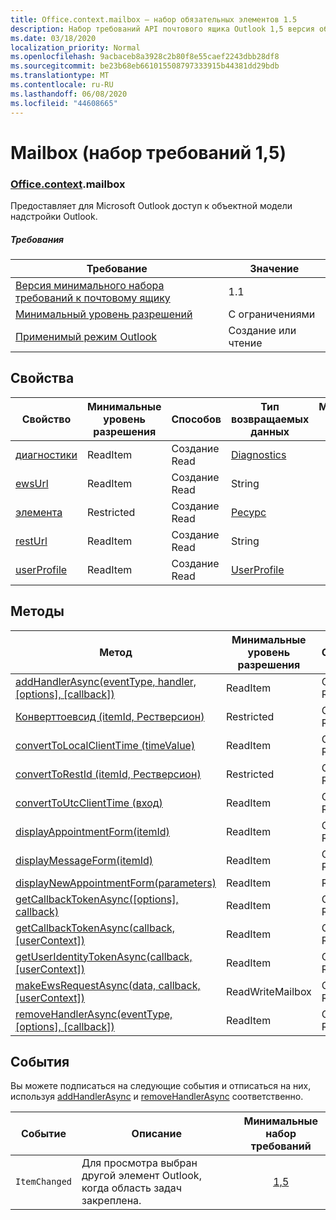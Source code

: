 ```yaml
---
title: Office.context.mailbox — набор обязательных элементов 1.5
description: Набор требований API почтового ящика Outlook 1,5 версия объектной модели почтового ящика.
ms.date: 03/18/2020
localization_priority: Normal
ms.openlocfilehash: 9acbaceb8a3928c2b80f8e55caef2243dbb28df8
ms.sourcegitcommit: be23b68eb661015508797333915b44381dd29bdb
ms.translationtype: MT
ms.contentlocale: ru-RU
ms.lasthandoff: 06/08/2020
ms.locfileid: "44608665"
---
```

# <a name="mailbox-requirement-set-15"></a>Mailbox (набор требований 1,5)

### <a name="officecontextmailbox"></a>[Office](office.md)[.context](office.context.md).mailbox

Предоставляет для Microsoft Outlook доступ к объектной модели надстройки Outlook.

##### <a name="requirements"></a>Требования

|Требование| Значение|
|---|---|
|[Версия минимального набора требований к почтовому ящику](../../requirement-sets/outlook-api-requirement-sets.md)| 1.1|
|[Минимальный уровень разрешений](../../../outlook/understanding-outlook-add-in-permissions.md)| С ограничениями|
|[Применимый режим Outlook](../../../outlook/outlook-add-ins-overview.md#extension-points)| Создание или чтение|

## <a name="properties"></a>Свойства

| Свойство | Минимальные<br>уровень разрешения | Способов | Тип возвращаемых данных | Минимальные<br>набор требований |
|---|---|---|---|:---:|
| [диагностики](/javascript/api/outlook/office.mailbox?view=outlook-js-1.5#diagnostics) | ReadItem | Создание<br>Read | [Diagnostics](/javascript/api/outlook/office.diagnostics?view=outlook-js-1.5) | [1.1](../requirement-set-1.1/outlook-requirement-set-1.1.md) |
| [ewsUrl](/javascript/api/outlook/office.mailbox?view=outlook-js-1.5#ewsurl) | ReadItem | Создание<br>Read | String | [1.1](../requirement-set-1.1/outlook-requirement-set-1.1.md) |
| [элемента](office.context.mailbox.item.md) | Restricted | Создание<br>Read | [Ресурс](/javascript/api/outlook/office.item?view=outlook-js-1.5) | [1.1](../requirement-set-1.1/outlook-requirement-set-1.1.md) |
| [restUrl](/javascript/api/outlook/office.mailbox?view=outlook-js-1.5#resturl) | ReadItem | Создание<br>Read | String | [1,5](../requirement-set-1.5/outlook-requirement-set-1.5.md) |
| [userProfile](/javascript/api/outlook/office.mailbox?view=outlook-js-1.4#userprofile) | ReadItem | Создание<br>Read | [UserProfile](/javascript/api/outlook/office.userprofile?view=outlook-js-1.5) | [1.1](../requirement-set-1.1/outlook-requirement-set-1.1.md) |

## <a name="methods"></a>Методы

| Метод | Минимальные<br>уровень разрешения | Способов | Минимальные<br>набор требований |
|---|---|---|:---:|
| [addHandlerAsync(eventType, handler, [options], [callback])](/javascript/api/outlook/office.mailbox?view=outlook-js-1.5#addhandlerasync-eventtype--handler--options--callback-) | ReadItem | Создание<br>Read | [1,5](../requirement-set-1.5/outlook-requirement-set-1.5.md) |
| [Конверттоевсид (itemId, Рестверсион)](/javascript/api/outlook/office.mailbox?view=outlook-js-1.5#converttoewsid-itemid--restversion-) | Restricted | Создание<br>Read | [1.3](../requirement-set-1.3/outlook-requirement-set-1.3.md) |
| [convertToLocalClientTime (timeValue)](/javascript/api/outlook/office.mailbox?view=outlook-js-1.5#converttolocalclienttime-timevalue-) | ReadItem | Создание<br>Read | [1.1](../requirement-set-1.1/outlook-requirement-set-1.1.md) |
| [convertToRestId (itemId, Рестверсион)](/javascript/api/outlook/office.mailbox?view=outlook-js-1.5#converttorestid-itemid--restversion-) | Restricted | Создание<br>Read | [1.3](../requirement-set-1.3/outlook-requirement-set-1.3.md) |
| [convertToUtcClientTime (вход)](/javascript/api/outlook/office.mailbox?view=outlook-js-1.5#converttoutcclienttime-input-) | ReadItem | Создание<br>Read | [1.1](../requirement-set-1.1/outlook-requirement-set-1.1.md) |
| [displayAppointmentForm(itemId)](/javascript/api/outlook/office.mailbox?view=outlook-js-1.5#displayappointmentform-itemid-) | ReadItem | Создание<br>Read | [1.1](../requirement-set-1.1/outlook-requirement-set-1.1.md) |
| [displayMessageForm(itemId)](/javascript/api/outlook/office.mailbox?view=outlook-js-1.5#displaymessageform-itemid-) | ReadItem | Создание<br>Read | [1.1](../requirement-set-1.1/outlook-requirement-set-1.1.md) |
| [displayNewAppointmentForm(parameters)](/javascript/api/outlook/office.mailbox?view=outlook-js-1.5#displaynewappointmentform-parameters-) | ReadItem | Read | [1.1](../requirement-set-1.1/outlook-requirement-set-1.1.md) |
| [getCallbackTokenAsync([options], callback)](/javascript/api/outlook/office.mailbox?view=outlook-js-1.5#getcallbacktokenasync-options--callback-) | ReadItem | Создание<br>Read | [1,5](../requirement-set-1.5/outlook-requirement-set-1.5.md) |
| [getCallbackTokenAsync(callback, [userContext])](/javascript/api/outlook/office.mailbox?view=outlook-js-1.5#getcallbacktokenasync-callback--usercontext-) | ReadItem | Создание<br>Read | [1.3](../requirement-set-1.3/outlook-requirement-set-1.3.md)<br>[1.1](../requirement-set-1.1/outlook-requirement-set-1.1.md) |
| [getUserIdentityTokenAsync(callback, [userContext])](/javascript/api/outlook/office.mailbox?view=outlook-js-1.5#getuseridentitytokenasync-callback--usercontext-) | ReadItem | Создание<br>Read | [1.1](../requirement-set-1.1/outlook-requirement-set-1.1.md) |
| [makeEwsRequestAsync(data, callback, [userContext])](/javascript/api/outlook/office.mailbox?view=outlook-js-1.5#makeewsrequestasync-data--callback--usercontext-) | ReadWriteMailbox | Создание<br>Read | [1.1](../requirement-set-1.1/outlook-requirement-set-1.1.md) |
| [removeHandlerAsync(eventType, [options], [callback])](/javascript/api/outlook/office.mailbox?view=outlook-js-1.5#removehandlerasync-eventtype--options--callback-) | ReadItem | Создание<br>Read | [1,5](../requirement-set-1.5/outlook-requirement-set-1.5.md) |

## <a name="events"></a>События

Вы можете подписаться на следующие события и отписаться на них, используя [addHandlerAsync](/javascript/api/outlook/office.mailbox?view=outlook-js-1.5#addhandlerasync-eventtype--handler--options--callback-) и [removeHandlerAsync](/javascript/api/outlook/office.mailbox?view=outlook-js-1.5#removehandlerasync-eventtype--options--callback-) соответственно.

| Событие | Описание | Минимальные<br>набор требований |
|---|---|:---:|
|`ItemChanged`| Для просмотра выбран другой элемент Outlook, когда область задач закреплена. | [1,5](../requirement-set-1.5/outlook-requirement-set-1.5.md) |
